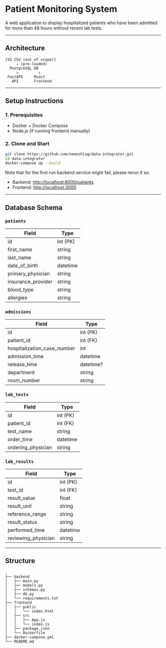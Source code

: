 # Patient Monitoring System

A web application to display hospitalized patients who have been admitted for more than 48 hours without recent lab tests.

---

## Architecture

```
[S3 CSV (out of scope)]
     ↓ (pre-loaded)
  PostgreSQL DB
     ↑         ↑
 FastAPI     React
   API       Frontend
```

---

## Setup Instructions

### 1. Prerequisites

- Docker + Docker Compose
- Node.js (if running frontend manually)

### 2. Clone and Start

```bash
git clone https://github.com/nemoshlag/data-integrator.git
cd data-integrator
docker-compose up --build
```

Note that for the first run backend service might fail, please rerun if so.

- Backend: [http://localhost:8000/patients](http://localhost:8000/patients)
- Frontend: [http://localhost:3000](http://localhost:3000)

---

## Database Schema

### `patients`
| Field              | Type      |
|-------------------|-----------|
| id                | int (PK)  |
| first_name        | string    |
| last_name         | string    |
| date_of_birth     | datetime  |
| primary_physician | string    |
| insurance_provider| string    |
| blood_type        | string    |
| allergies         | string    |

### `admissions`
| Field                     | Type      |
|--------------------------|-----------|
| id                       | int (PK)  |
| patient_id               | int (FK)  |
| hospitalization_case_number| int      |
| admission_time           | datetime  |
| release_time            | datetime? |
| department              | string    |
| room_number             | string    |

### `lab_tests`
| Field              | Type      |
|-------------------|-----------|
| id                | int (PK)  |
| patient_id        | int (FK)  |
| test_name         | string    |
| order_time        | datetime  |
| ordering_physician| string    |

### `lab_results`
| Field               | Type      |
|--------------------|-----------|
| id                 | int (PK)  |
| test_id            | int (FK)  |
| result_value       | float     |
| result_unit        | string    |
| reference_range    | string    |
| result_status      | string    |
| performed_time     | datetime  |
| reviewing_physician| string    |

---

## Structure

```
.
├── backend
│   ├── main.py
│   ├── models.py
│   ├── schemas.py
│   ├── db.py
│   └── requirements.txt
├── frontend
│   ├── public
│   │   └── index.html
│   ├── src
│   │   ├── App.js
│   │   └── index.js
│   ├── package.json
│   └── Dockerfile
├── docker-compose.yml
└── README.md
```
